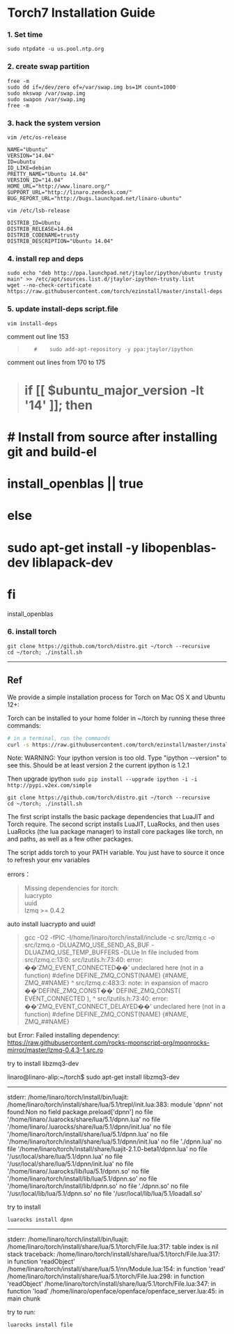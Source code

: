 # Torch7 Installation Guide
### 1. Set time
```
sudo ntpdate -u us.pool.ntp.org
```
### 2. create swap partition
```
free -m
sudo dd if=/dev/zero of=/var/swap.img bs=1M count=1000
sudo mkswap /var/swap.img
sudo swapon /var/swap.img
free -m
```
### 3. hack the system version
`vim /etc/os-release`

>
    NAME="Ubuntu"
    VERSION="14.04"
    ID=ubuntu
    ID_LIKE=debian
    PRETTY_NAME="Ubuntu 14.04"
    VERSION_ID="14.04"
    HOME_URL="http://www.linaro.org/"
    SUPPORT_URL="http://linaro.zendesk.com/"
    BUG_REPORT_URL="http://bugs.launchpad.net/linaro-ubuntu"


`vim /etc/lsb-release`
>
    DISTRIB_ID=Ubuntu
    DISTRIB_RELEASE=14.04
    DISTRIB_CODENAME=trusty
    DISTRIB_DESCRIPTION="Ubuntu 14.04"


### 4. install rep and deps
```    
sudo echo "deb http://ppa.launchpad.net/jtaylor/ipython/ubuntu trusty main" >> /etc/apt/sources.list.d/jtaylor-ipython-trusty.list
wget --no-check-certificate https://raw.githubusercontent.com/torch/ezinstall/master/install-deps
```

### 5. update install-deps script.file
```
vim install-deps
```
comment out line 153
>        #    sudo add-apt-repository -y ppa:jtaylor/ipython

comment out lines from 170 to 175 
> # if [[ $ubuntu_major_version -lt '14' ]]; then
  #          # Install from source after installing git and build-el
  #          install_openblas || true
  #      else
  #          sudo apt-get install -y libopenblas-dev liblapack-dev
  #      fi
  install_openblas

### 6. install torch
```
git clone https://github.com/torch/distro.git ~/torch --recursive
cd ~/torch; ./install.sh
```

----

## Ref
We provide a simple installation process for Torch on Mac OS X and Ubuntu 12+:

Torch can be installed to your home folder in ~/torch by running these three commands:
```bash
# in a terminal, run the commands
curl -s https://raw.githubusercontent.com/torch/ezinstall/master/install-deps | bash

```

Note: WARNING: Your ipython version is too old.  Type "ipython --version" to see this.  Should be at least version 2
the current ipython is 1.2.1

Then upgrade ipython
`sudo pip install --upgrade ipython -i -i http://pypi.v2ex.com/simple`


```
git clone https://github.com/torch/distro.git ~/torch --recursive
cd ~/torch; ./install.sh
```

The first script installs the basic package dependencies that LuaJIT and Torch require. The second script installs LuaJIT, LuaRocks, and then uses LuaRocks (the lua package manager) to install core packages like torch, nn and paths, as well as a few other packages.

The script adds torch to your PATH variable. You just have to source it once to refresh your env variables

errors：

>Missing dependencies for itorch:  
luacrypto   
uuid   
lzmq >= 0.4.2  

auto install luacrypto and uuid!

>gcc -O2 -fPIC -I/home/linaro/torch/install/include -c src/lzmq.c -o src/lzmq.o -DLUAZMQ_USE_SEND_AS_BUF -DLUAZMQ_USE_TEMP_BUFFERS -DLUe
In file included from src/lzmq.c:13:0:
src/lzutils.h:73:40: error: ��‘ZMQ_EVENT_CONNECTED��’ undeclared here (not in a function)
 #define DEFINE_ZMQ_CONST(NAME) {#NAME, ZMQ_##NAME}
                                        ^
src/lzmq.c:483:3: note: in expansion of macro ��‘DEFINE_ZMQ_CONST��’
   DEFINE_ZMQ_CONST( EVENT_CONNECTED       ),
   ^
src/lzutils.h:73:40: error: ��‘ZMQ_EVENT_CONNECT_DELAYED��’ undeclared here (not in a function)
 #define DEFINE_ZMQ_CONST(NAME) {#NAME, ZMQ_##NAME}


but Error: Failed installing dependency: https://raw.githubusercontent.com/rocks-moonscript-org/moonrocks-mirror/master/lzmq-0.4.3-1.src.ro



try to install libzmq3-dev

linaro@linaro-alip:~/torch$ sudo apt-get install libzmq3-dev


---
stderr: /home/linaro/torch/install/bin/luajit: /home/linaro/torch/install/share/lua/5.1/trepl/init.lua:383: module 'dpnn' not found:Non
        no field package.preload['dpnn']
        no file '/home/linaro/.luarocks/share/lua/5.1/dpnn.lua'
        no file '/home/linaro/.luarocks/share/lua/5.1/dpnn/init.lua'
        no file '/home/linaro/torch/install/share/lua/5.1/dpnn.lua'
        no file '/home/linaro/torch/install/share/lua/5.1/dpnn/init.lua'
        no file './dpnn.lua'
        no file '/home/linaro/torch/install/share/luajit-2.1.0-beta1/dpnn.lua'
        no file '/usr/local/share/lua/5.1/dpnn.lua'
        no file '/usr/local/share/lua/5.1/dpnn/init.lua'
        no file '/home/linaro/.luarocks/lib/lua/5.1/dpnn.so'
        no file '/home/linaro/torch/install/lib/lua/5.1/dpnn.so'
        no file '/home/linaro/torch/install/lib/dpnn.so'
        no file './dpnn.so'
        no file '/usr/local/lib/lua/5.1/dpnn.so'
        no file '/usr/local/lib/lua/5.1/loadall.so'

try to install 

```
luarocks install dpnn
```

---

stderr: /home/linaro/torch/install/bin/luajit: /home/linaro/torch/install/share/lua/5.1/torch/File.lua:317: table index is nil
stack traceback:
        /home/linaro/torch/install/share/lua/5.1/torch/File.lua:317: in function 'readObject'
        /home/linaro/torch/install/share/lua/5.1/nn/Module.lua:154: in function 'read'
        /home/linaro/torch/install/share/lua/5.1/torch/File.lua:298: in function 'readObject'
        /home/linaro/torch/install/share/lua/5.1/torch/File.lua:347: in function 'load'
        /home/linaro/openface/openface/openface_server.lua:45: in main chunk

try to run:
```
luarocks install file
```

